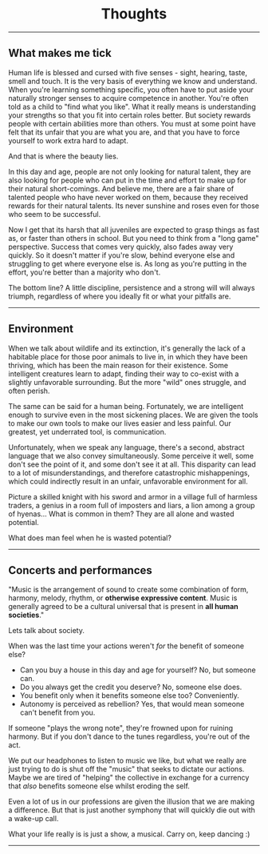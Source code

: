 <center><h1>Thoughts</h1></center>

---

## What makes me tick

Human life is blessed and cursed with five senses - sight, hearing, taste, smell and touch. It is the very basis of everything we know and understand.
When you're learning something specific, you often have to put aside your naturally stronger senses to acquire competence in another.
You're often told as a child to "find what you like". What it really means is understanding your strengths so that you fit into certain roles better. 
But society rewards people with certain abilities more than others. You must at some point have felt that its unfair that you are what you are, and that you have to force yourself to work extra hard to adapt.

And that is where the beauty lies. 

In this day and age, people are not only looking for natural talent, they are also looking for people who can put in the time and effort to make up for their natural short-comings. And believe me, there are a fair share of talented people who have never worked on them, because they received rewards for their natural talents. Its never sunshine and roses even for those who seem to be successful.

Now I get that its harsh that all juveniles are expected to grasp things as fast as, or faster than others in school. But you need to think from a "long game" perspective. Success that comes very quickly, also fades away very quickly.
So it doesn't matter if you're slow, behind everyone else and struggling to get where everyone else is. As long as you're putting in the effort, you're better than a majority who don't.

The bottom line? A little discipline, persistence and a strong will will always triumph, regardless of where you ideally fit or what your pitfalls are.

---

## Environment

When we talk about wildlife and its extinction, it's generally the lack of a habitable place for those poor animals to live in, in which they have been thriving, which has been the main reason for their existence. Some intelligent creatures learn to adapt, finding their way to co-exist with a slightly unfavorable surrounding. But the more "wild" ones struggle, and often perish.

The same can be said for a human being. Fortunately, we are intelligent enough to survive even in the most sickening places. We are given the tools to make our own tools to make our lives easier and less painful. Our greatest, yet underrated tool, is communication. 

Unfortunately, when we speak any language, there's a second, abstract language that we also convey simultaneously. Some perceive it well, some don't see the point of it, and some don't see it at all. This disparity can lead to a lot of misunderstandings, and therefore catastrophic mishappenings, which could indirectly result in an unfair, unfavorable environment for all.

Picture a skilled knight with his sword and armor in a village full of harmless traders, a genius in a room full of imposters and liars, a lion among a group of hyenas... What is common in them? They are all alone and wasted potential.

What does man feel when he is wasted potential?

---

## Concerts and performances

"Music is the arrangement of sound to create some combination of form, harmony, melody, rhythm, or **otherwise expressive content**. Music is generally agreed to be a cultural universal that is present in **all human societies**."

Lets talk about society.

When was the last time your actions weren't *for* the benefit of someone else?
- Can you buy a house in this day and age for yourself? No, but someone can.
- Do you always get the credit you deserve? No, someone else does.
- You benefit only when it benefits someone else too? Conveniently.
- Autonomy is perceived as rebellion? Yes, that would mean someone can't benefit from you.

If someone "plays the wrong note", they're frowned upon for ruining harmony. But if you don't dance to the tunes regardless, you're out of the act.

We put our headphones to listen to music we like, but what we really are just trying to do is shut off the "music" that seeks to dictate our actions. Maybe we are tired of "helping" the collective in exchange for a currency that *also* benefits someone else whilst eroding the self.

Even a lot of us in our professions are given the illusion that we are making a difference. But that is just another symphony that will quickly die out with a wake-up call.

What your life really is is just a show, a musical. Carry on, keep dancing :)

---
